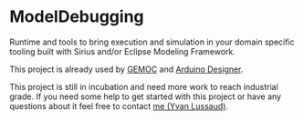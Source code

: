 # ModelDebugging
Runtime and tools to bring execution and simulation in your domain specific tooling built with Sirius and/or Eclipse Modeling Framework.

This project is already used by [GEMOC](http://gemoc.org/ "GEMOC Homepage") and [Arduino Designer](https://github.com/mbats/arduino "Arduino Designer project page").

This project is still in incubation and need more work to reach industrial grade. If you need some help to get started with this project or have any questions about it feel free to contact [me (Yvan Lussaud)](mailto://yvan.lussaud@obeo.fr).
